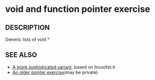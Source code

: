 # void and function pointer exercise
## DESCRIPTION
Generic lists of void *
## SEE ALSO
- [A more sophisticated variant](https://github.com/eecs482/pointers_exercise/tree/linux-list), based on linux/list.h
- [An older pointer exercise](https://github.com/eecs482/pointers)(may be private)
